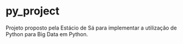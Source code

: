 # py_project

Projeto proposto pela Estácio de Sá para implementar a utilização de Python para Big Data em Python.
